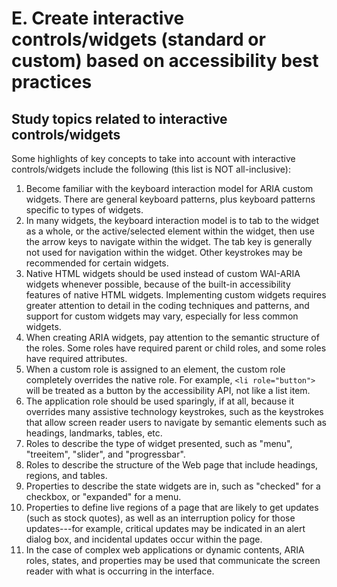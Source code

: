 # E. Create interactive controls/widgets (standard or custom) based on accessibility best practices
## Study topics related to interactive controls/widgets
Some highlights of key concepts to take into account with interactive controls/widgets include the following (this list is NOT all-inclusive):
1.  Become familiar with the keyboard interaction model for ARIA custom widgets. There are general keyboard patterns, plus keyboard patterns specific to types of widgets.
2.  In many widgets, the keyboard interaction model is to tab to the widget as a whole, or the active/selected element within the widget, then use the arrow keys to navigate within the widget. The tab key is generally not used for navigation within the widget. Other keystrokes may be recommended for certain widgets.
3.  Native HTML widgets should be used instead of custom WAI-ARIA widgets whenever possible, because of the built-in accessibility features of native HTML widgets. Implementing custom widgets requires greater attention to detail in the coding techniques and patterns, and support for custom widgets may vary, especially for less common widgets.
4.  When creating ARIA widgets, pay attention to the semantic structure of the roles. Some roles have required parent or child roles, and some roles have required attributes.
5.  When a custom role is assigned to an element, the custom role completely overrides the native role. For example, `<li role="button">` will be treated as a button by the accessibility API, not like a list item. <!-- We added the new items that were between 5 and 6 to the end of the lest, starting at 7 -->
6.  The application role should be used sparingly, if at all, because it overrides many assistive technology keystrokes, such as the keystrokes that allow screen reader users to navigate by semantic elements such as headings, landmarks, tables, etc.
7.  Roles to describe the type of widget presented, such as "menu", "treeitem", "slider", and "progressbar".
8.  Roles to describe the structure of the Web page that include headings, regions, and tables.
9.  Properties to describe the state widgets are in, such as "checked" for a checkbox, or "expanded" for a menu.
10. Properties to define live regions of a page that are likely to get updates (such as stock quotes), as well as an interruption policy for those updates---for example, critical updates may be indicated in an alert dialog box, and incidental updates occur within the page.
11. In the case of complex web applications or dynamic contents, ARIA roles, states, and properties may be used that communicate the screen reader with what is occurring in the interface.


